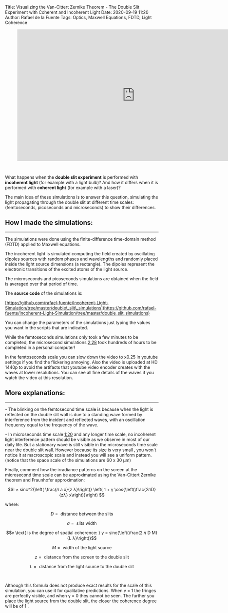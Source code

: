 Title: Visualizing the Van-Cittert Zernike Theorem - The Double Slit Experiment with Coherent and Incoherent Light
Date: 2020-09-19 11:20
Author: Rafael de la Fuente
Tags: Optics, Maxwell Equations, FDTD, Light Coherence

<figure class="video_container">
  <iframe width="769" height="432" src="https://www.youtube.com/embed/5cyzdsd6AOs" frameborder="0" allowfullscreen="true"> </iframe>
</figure>

<br /> 

What happens when the **double slit experiment** is performed with **incoherent light** (for example with a light bulb)? And how it differs when it is performed with **coherent light**  (for example with a laser)?

The main idea of these simulations is to answer this question, simulating the light propagating through the double slit at different time scales: (femtoseconds, picoseconds and microseconds) to show their differences.


## How I made the simulations:
---

The simulations were done using the finite-difference time-domain method (FDTD) applied to Maxwell equations.

The incoherent light is simulated computing the field created by oscillating dipoles sources with random phases and wavelengths and randomly placed inside the light source dimensions (a rectangle). The dipoles represent the electronic transitions of the excited atoms of the light source.

The microseconds and picoseconds simulations are obtained when the field is averaged over that period of time.

The **source code** of the simulations is:

[https://github.com/rafael-fuente/Incoherent-Light-Simulation/tree/master/double\_slit\_simulations](https://github.com/rafael-fuente/Incoherent-Light-Simulation/tree/master/double_slit_simulations)

You can change the parameters of the simulations just typing the values you want in the scripts that are indicated.

While the femtoseconds simulations only took a few minutes to be completed, the microsecond simulations [2:28](https://www.youtube.com/watch?v=5cyzdsd6AOs&t=148s) took hundreds of hours to be completed in a personal computer!

In the femtoseconds scale you can slow down the video to x0.25 in youtube settings if you find the flickering annoying. Also the video is uploaded at HD 1440p to avoid the artifacts that youtube video encoder creates with the waves at lower resolutions. You can see all fine details of the waves if you watch the video at this resolution.

## More explanations:
---

\- The blinking on the femtosecond time scale is because when the light is reflected on the double slit wall is due to a standing wave formed by interference from the incident and reflected waves, with an oscillation frequency equal to the frequency of the wave.

\- In microseconds time scale [1:20](https://www.youtube.com/watch?v=5cyzdsd6AOs&t=80s) and any longer time scale, no incoherent light interference pattern should be visible as we observe in most of our daily life. But a stationary wave is still visible in the microseconds time scale near the double slit wall. However because its size is very small , you won't notice it at macroscopic scale and instead you will see a uniform pattern. (notice that the space scale of the simulations are 60 x 30 μm)

Finally, comment how the irradiance patterns on the screen at the microsecond time scale can be approximated using the Van-Cittert Zernike theorem and Fraunhofer approximation:

$$I ∝ sinc^2{\left( \frac{𝜋 a x}{z λ}\right)} \left( 1 + γ  \cos{\left(\frac{2𝜋D}{zλ}  x\right)}\right) $$

where:

$$D = \text{ distance between the slits}$$

$$a = \text{ slits width}$$

$$γ \text{  is the degree  of spatial coherence:  }  γ = sinc{\left(\frac{2 𝜋 D M}{L λ}\right)}$$

$$M = \text{ width of the light source}$$

$$z = \text{ distance from the screen to the double slit}$$

$$L = \text{ distance from the light source to the double slit}$$

<br /> 

Although this formula does not produce exact results for the scale of this simulation, you can use it for qualitative predictions. When γ = 1 the fringes are perfectly visible, and when γ = 0 they cannot be seen. The further you place the light source from the double slit, the closer the coherence degree will be of 1 .
